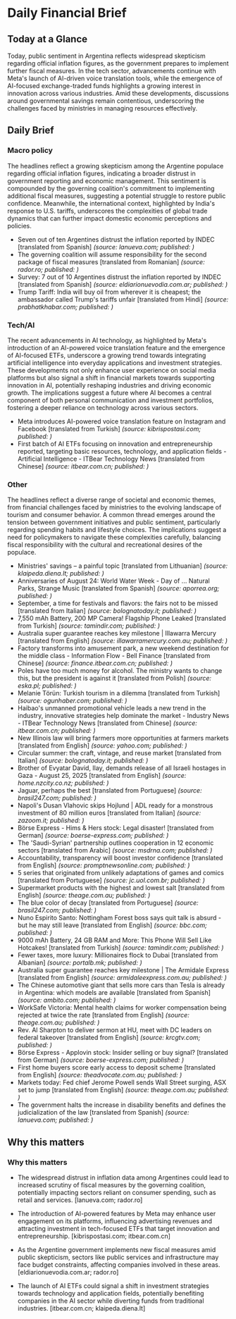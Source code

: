 # Daily Financial Brief

## Today at a Glance
Today, public sentiment in Argentina reflects widespread skepticism regarding official inflation figures, as the government prepares to implement further fiscal measures. In the tech sector, advancements continue with Meta's launch of AI-driven voice translation tools, while the emergence of AI-focused exchange-traded funds highlights a growing interest in innovation across various industries. Amid these developments, discussions around governmental savings remain contentious, underscoring the challenges faced by ministries in managing resources effectively.

## Daily Brief

### Macro policy

The headlines reflect a growing skepticism among the Argentine populace regarding official inflation figures, indicating a broader distrust in government reporting and economic management. This sentiment is compounded by the governing coalition's commitment to implementing additional fiscal measures, suggesting a potential struggle to restore public confidence. Meanwhile, the international context, highlighted by India's response to U.S. tariffs, underscores the complexities of global trade dynamics that can further impact domestic economic perceptions and policies.

- Seven out of ten Argentines distrust the inflation reported by INDEC [translated from Spanish]  _(source: lanueva.com; published: )_
- The governing coalition will assume responsibility for the second package of fiscal measures [translated from Romanian]  _(source: rador.ro; published: )_
- Survey: 7 out of 10 Argentines distrust the inflation reported by INDEC [translated from Spanish]  _(source: eldiarionuevodia.com.ar; published: )_
- Trump Tariff: India will buy oil from wherever it is cheapest; the ambassador called Trump's tariffs unfair [translated from Hindi]  _(source: prabhatkhabar.com; published: )_

### Tech/AI

The recent advancements in AI technology, as highlighted by Meta's introduction of an AI-powered voice translation feature and the emergence of AI-focused ETFs, underscore a growing trend towards integrating artificial intelligence into everyday applications and investment strategies. These developments not only enhance user experience on social media platforms but also signal a shift in financial markets towards supporting innovation in AI, potentially reshaping industries and driving economic growth. The implications suggest a future where AI becomes a central component of both personal communication and investment portfolios, fostering a deeper reliance on technology across various sectors.

- Meta introduces AI-powered voice translation feature on Instagram and Facebook [translated from Turkish]  _(source: kibrispostasi.com; published: )_
- First batch of AI ETFs focusing on innovation and entrepreneurship reported, targeting basic resources, technology, and application fields - Artificial Intelligence - ITBear Technology News [translated from Chinese]  _(source: itbear.com.cn; published: )_

### Other

The headlines reflect a diverse range of societal and economic themes, from financial challenges faced by ministries to the evolving landscape of tourism and consumer behavior. A common thread emerges around the tension between government initiatives and public sentiment, particularly regarding spending habits and lifestyle choices. The implications suggest a need for policymakers to navigate these complexities carefully, balancing fiscal responsibility with the cultural and recreational desires of the populace.

- Ministries' savings – a painful topic [translated from Lithuanian]  _(source: klaipeda.diena.lt; published: )_
- Anniversaries of August 24: World Water Week - Day of ... Natural Parks, Strange Music [translated from Spanish]  _(source: aporrea.org; published: )_
- September, a time for festivals and flavors: the fairs not to be missed [translated from Italian]  _(source: bolognatoday.it; published: )_
- 7,550 mAh Battery, 200 MP Camera! Flagship Phone Leaked [translated from Turkish]  _(source: tamindir.com; published: )_
- Australia super guarantee reaches key milestone | Illawarra Mercury [translated from English]  _(source: illawarramercury.com.au; published: )_
- Factory transforms into amusement park, a new weekend destination for the middle class - Information Flow - Bell Finance [translated from Chinese]  _(source: finance.itbear.com.cn; published: )_
- Poles have too much money for alcohol. The ministry wants to change this, but the president is against it [translated from Polish]  _(source: eska.pl; published: )_
- Melanie Törün: Turkish tourism in a dilemma [translated from Turkish]  _(source: ogunhaber.com; published: )_
- Haibao's unmanned promotional vehicle leads a new trend in the industry, innovative strategies help dominate the market - Industry News - ITBear Technology News [translated from Chinese]  _(source: itbear.com.cn; published: )_
- New Illinois law will bring farmers more opportunities at farmers markets [translated from English]  _(source: yahoo.com; published: )_
- Circular summer: the craft, vintage, and reuse market [translated from Italian]  _(source: bolognatoday.it; published: )_
- Brother of Evyatar David, Ilay, demands release of all Israeli hostages in Gaza - August 25, 2025 [translated from English]  _(source: home.nzcity.co.nz; published: )_
- Jaguar, perhaps the best [translated from Portuguese]  _(source: brasil247.com; published: )_
- Napoli's Dusan Vlahovic skips Hojlund | ADL ready for a monstrous investment of 80 million euros [translated from Italian]  _(source: zazoom.it; published: )_
- Börse Express - Hims & Hers stock: Legal disaster! [translated from German]  _(source: boerse-express.com; published: )_
- The 'Saudi-Syrian' partnership outlines cooperation in 12 economic sectors [translated from Arabic]  _(source: msdrna.com; published: )_
- Accountability, transparency will boost investor confidence [translated from English]  _(source: promptnewsonline.com; published: )_
- 5 series that originated from unlikely adaptations of games and comics [translated from Portuguese]  _(source: jc.uol.com.br; published: )_
- Supermarket products with the highest and lowest salt [translated from English]  _(source: theage.com.au; published: )_
- The blue color of decay [translated from Portuguese]  _(source: brasil247.com; published: )_
- Nuno Espirito Santo: Nottingham Forest boss says quit talk is absurd - but he may still leave [translated from English]  _(source: bbc.com; published: )_
- 9000 mAh Battery, 24 GB RAM and More: This Phone Will Sell Like Hotcakes! [translated from Turkish]  _(source: tamindir.com; published: )_
- Fewer taxes, more luxury: Millionaires flock to Dubai [translated from Albanian]  _(source: portalb.mk; published: )_
- Australia super guarantee reaches key milestone | The Armidale Express [translated from English]  _(source: armidaleexpress.com.au; published: )_
- The Chinese automotive giant that sells more cars than Tesla is already in Argentina: which models are available [translated from Spanish]  _(source: ambito.com; published: )_
- WorkSafe Victoria: Mental health claims for worker compensation being rejected at twice the rate [translated from English]  _(source: theage.com.au; published: )_
- Rev. Al Sharpton to deliver sermon at HU, meet with DC leaders on federal takeover [translated from English]  _(source: krcgtv.com; published: )_
- Börse Express - Applovin stock: Insider selling or buy signal? [translated from German]  _(source: boerse-express.com; published: )_
- First home buyers score early access to deposit scheme [translated from English]  _(source: theadvocate.com.au; published: )_
- Markets today: Fed chief Jerome Powell sends Wall Street surging, ASX set to jump [translated from English]  _(source: theage.com.au; published: )_
- The government halts the increase in disability benefits and defines the judicialization of the law [translated from Spanish]  _(source: lanueva.com; published: )_

## Why this matters
### Why this matters

- The widespread distrust in inflation data among Argentines could lead to increased scrutiny of fiscal measures by the governing coalition, potentially impacting sectors reliant on consumer spending, such as retail and services. [lanueva.com; rador.ro]

- The introduction of AI-powered features by Meta may enhance user engagement on its platforms, influencing advertising revenues and attracting investment in tech-focused ETFs that target innovation and entrepreneurship. [kibrispostasi.com; itbear.com.cn]

- As the Argentine government implements new fiscal measures amid public skepticism, sectors like public services and infrastructure may face budget constraints, affecting companies involved in these areas. [eldiarionuevodia.com.ar; rador.ro]

- The launch of AI ETFs could signal a shift in investment strategies towards technology and application fields, potentially benefiting companies in the AI sector while diverting funds from traditional industries. [itbear.com.cn; klaipeda.diena.lt]
